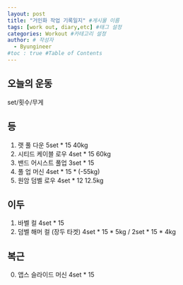 ```yaml
---
layout: post
title: "거인화 작업 기록일지" #게시물 이름
tags: [work out, diary,etc] #태그 설정
categories: Workout #카테고리 설정
author: # 작성자
  - Byungineer
#toc : true #Table of Contents
---
```


## 오늘의 운동
set/횟수/무게

등
---
1. 랫 풀 다운 5set * 15 40kg
2. 시티드 케이블 로우 4set * 15 60kg
3. 밴드 어시스트 풀업 3set * 15
4. 풀 업 머신 4set * 15 * (-55kg)
5. 원암 덤벨 로우 4set * 12 12.5kg

이두
---
1. 바벨 컬 4set * 15 
2. 덤벨 해머 컬 (장두 타겟) 4set * 15 * 5kg / 2set * 15 * 4kg


복근
---
0. 앱스 슬라이드 머신 4set * 15